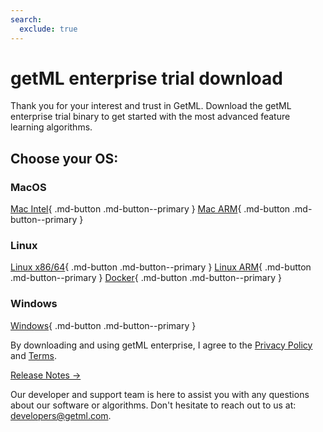 ```yaml
---
search:
  exclude: true
---
```


# getML enterprise trial download

Thank you for your interest and trust in GetML. Download the getML enterprise trial binary to get started with the most advanced feature learning algorithms.

## Choose your OS:

### MacOS
[Mac Intel](#){ .md-button .md-button--primary }
[Mac ARM](#){ .md-button .md-button--primary }

### Linux
[Linux x86/64](#){ .md-button .md-button--primary }
[Linux ARM](#){ .md-button .md-button--primary }
[Docker](#){ .md-button .md-button--primary }

### Windows
[Windows](#){ .md-button .md-button--primary }

By downloading and using getML enterprise, I agree to the [Privacy Policy](https://www.notion.so/code17-io/Privacy-Notice-ce7fa0997ed94701a51cbb7dc1d0314a) and [Terms](/enterprise/trial/terms).

[Release Notes ->](/release-notes)

Our developer and support team is here to assist you with any questions about our software or algorithms. Don't hesitate to reach out to us at: [developers@getml.com]("developers@getml.com").
